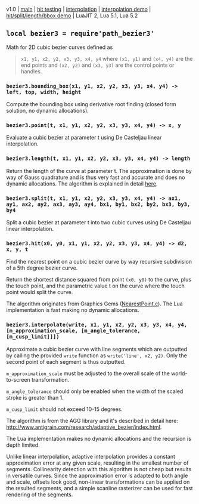 v1.0 | [main](http://code.google.com/p/lua-files/source/browse/path_bezier3.lua) | [hit testing](http://code.google.com/p/lua-files/source/browse/path_bezier3_hit.lua) | [interpolation](http://code.google.com/p/lua-files/source/browse/path_bezier3_ai.lua) | [interpolation demo](https://code.google.com/p/lua-files/source/browse/path_bezier3_ai_demo.lua) | [hit/split/length/bbox demo](http://code.google.com/p/lua-files/source/browse/path_hit_demo.lua) | LuaJIT 2, Lua 5.1, Lua 5.2

## `local bezier3 = require'path_bezier3'` ##

Math for 2D cubic bezier curves defined as
> `x1, y1, x2, y2, x3, y3, x4, y4`
where `(x1, y1)` and `(x4, y4)` are the end points and `(x2, y2)` and `(x3, y3)` are the control points or handles.

### `bezier3.bounding_box(x1, y1, x2, y2, x3, y3, x4, y4) -> left, top, width, height` ###
Compute the bounding box using derivative root finding (closed form solution, no dynamic allocations).

### `bezier3.point(t, x1, y1, x2, y2, x3, y3, x4, y4) -> x, y` ###
Evaluate a cubic bezier at parameter t using De Casteljau linear interpolation.

### `bezier3.length(t, x1, y1, x2, y2, x3, y3, x4, y4) -> length` ###
Return the length of the curve at parameter t. The approximation is done by way of Gauss quadrature and is thus very fast and accurate and does no dynamic allocations. The algorithm is explained in detail [here](http://processingjs.nihongoresources.com/bezierinfo/#intoffsets_c).

### `bezier3.split(t, x1, y1, x2, y2, x3, y3, x4, y4) -> ax1, ay1, ax2, ay2, ax3, ay3, ay4, bx1, by1, bx2, by2, bx3, by3, by4` ###
Split a cubic bezier at parameter t into two cubic curves using De Casteljau linear interpolation.

### `bezier3.hit(x0, y0, x1, y1, x2, y2, x3, y3, x4, y4) -> d2, x, y, t` ###

Find the nearest point on a cubic bezier curve by way recursive subdivision of a 5th degree bezier curve.

Return the shortest distance squared from point `(x0, y0)` to the curve, plus the touch point, and the parametric value t on the curve where the touch point would split the curve.

The algorithm originates from Graphics Gems ([NearestPoint.c](http://webdocs.cs.ualberta.ca/~graphics/books/GraphicsGems/gems/NearestPoint.c)). The Lua implementation is fast making no dynamic allocations.


### `bezier3.interpolate(write, x1, y1, x2, y2, x3, y3, x4, y4, [m_approximation_scale, [m_angle_tolerance, [m_cusp_limit]]])` ###

Approximate a cubic bezier curve with line segments which are outputted by calling the provided `write` function as `write('line', x2, y2)`. Only the second point of each segment is thus outputted.

`m_approximation_scale` must be adjusted to the overall scale of the world-to-screen transformation.

`m_angle_tolerance` should only be enabled when the width of the scaled stroke is greater than 1.

`m_cusp_limit` should not exceed 10-15 degrees.

The algorithm is from the AGG library and it's described in detail here: http://www.antigrain.com/research/adaptive_bezier/index.html.

The Lua implementation makes no dynamic allocations and the recursion is depth limited.

Unlike linear interpolation, adaptive interpolation provides a constant approximation error at any given scale, resulting in the smallest number of segments. Collinearity detection with this algorithm is not cheap but results in versatile curves. Since the approximation error is adapted to both angle and scale, offsets look good, non-linear transformations can be applied on the resulted segments, and a simple scanline rasterizer can be used for fast rendering of the segments.